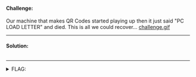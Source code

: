 #### Challenge:

Our machine that makes QR Codes started playing up then it just said "PC LOAD LETTER" and died. This is all we could recover... [challenge.gif](./challenge.gif ":ignore")

---

#### Solution:

```bash
```

---

<details><summary>FLAG:</summary>

```
DUCTF{aM_1_haXX0r_n0w?}
```

</details>
<br/>
